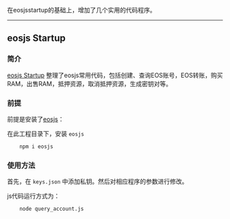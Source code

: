 在eosjsstartup的基础上，增加了几个实用的代码程序。


---------------------------------------------


## eosjs Startup

### 简介

[eosjs Startup](https://github.com/dabdevelop/eosjs-startup) 整理了eosjs常用代码，包括创建、查询EOS账号，EOS转账，购买RAM，出售RAM，抵押资源，取消抵押资源，生成密钥对等。

### 前提

前提是安装了[eosjs](https://github.com/EOSIO/eosjs)：

在此工程目录下，安装 `eosjs`

```bash
    npm i eosjs
```

### 使用方法

首先，在 `keys.json` 中添加私钥。然后对相应程序的参数进行修改。

js代码运行方式为：

```bash
    node query_account.js
```
